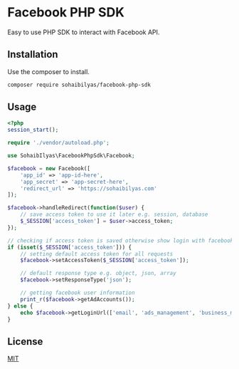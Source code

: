 # Facebook PHP SDK

Easy to use PHP SDK to interact with Facebook API.

## Installation

Use the composer to install.

```bash
composer require sohaibilyas/facebook-php-sdk
```

## Usage

```php
<?php
session_start();

require './vendor/autoload.php';

use SohaibIlyas\FacebookPhpSdk\Facebook;

$facebook = new Facebook([
    'app_id' => 'app-id-here',
    'app_secret' => 'app-secret-here',
    'redirect_url' => 'https://sohaibilyas.com'
]);

$facebook->handleRedirect(function($user) {
    // save access token to use it later e.g. session, database
    $_SESSION['access_token'] = $user->access_token;
});

// checking if access token is saved otherwise show login with facebook url
if (isset($_SESSION['access_token'])) {
    // setting default access token for all requests
    $facebook->setAccessToken($_SESSION['access_token']);

    // default response type e.g. object, json, array
    $facebook->setResponseType('json');

    // getting facebook user information
    print_r($facebook->getAdAccounts());
} else {
    echo $facebook->getLoginUrl(['email', 'ads_management', 'business_management', 'ads_read']);exit;
}
```

## License
[MIT](https://choosealicense.com/licenses/mit/)
